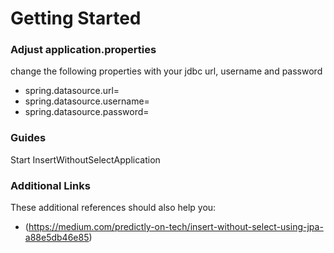 # Getting Started

### Adjust application.properties
change the following properties with your jdbc url, username and password

- spring.datasource.url=
- spring.datasource.username=
- spring.datasource.password=

### Guides
Start InsertWithoutSelectApplication

### Additional Links
These additional references should also help you:

* (https://medium.com/predictly-on-tech/insert-without-select-using-jpa-a88e5db46e85)

